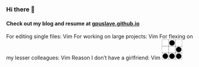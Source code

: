### Hi there 👋
#### Check out my blog and resume at [gpuslave.github.io](https://gpuslave.github.io/) 
For editing single files: Vim
For working on large projects: Vim
For flexing on my lesser colleagues: Vim
Reason I don’t have a girlfriend: Vim
![](img/glider.png)
<!-- | | | |
| --- | --- | --- |
| _ | 0 | _ |
| _ | _ | 0 |
| 0 | 0 | 0 | -->